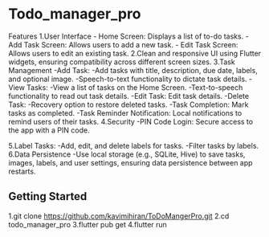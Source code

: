 # Todo_manager_pro

Features
  1.User Interface
      - Home Screen: Displays a list of to-do tasks.
      - Add Task Screen: Allows users to add a new task.
      - Edit Task Screen: Allows users to edit an existing task.
 2.Clean and responsive UI using Flutter widgets, ensuring compatibility across different screen sizes.
 3.Task Management
    -Add Task:
        -Add tasks with title, description, due date, labels, and optional image.
        -Speech-to-text functionality to dictate task details.
    -View Tasks:
        -View a list of tasks on the Home Screen.
        -Text-to-speech functionality to read out task details.
    -Edit Task: Edit task details.
    -Delete Task:
        -Recovery option to restore deleted tasks.
    -Task Completion: Mark tasks as completed.
    -Task Reminder Notification: Local notifications to remind users of their tasks.
 4.Security
    -PIN Code Login: Secure access to the app with a PIN code.

 5.Label Tasks:
    -Add, edit, and delete labels for tasks.
    -Filter tasks by labels.
 6.Data Persistence
    -Use local storage (e.g., SQLite, Hive) to save tasks, images, labels, and user settings, ensuring data persistence between app restarts.

## Getting Started

1.git clone https://github.com/kavimihiran/ToDoMangerPro.git
2.cd todo_manager_pro
3.flutter pub get
4.flutter run

